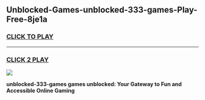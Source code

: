 
## Unblocked-Games-unblocked-333-games-Play-Free-8je1a
<h3>
<a href="https://premium76.site?title=unblocked-333-games&ref=09A">CLICK TO PLAY</a></h3>
<hr>

<h3>
<a href="https://premium76.site?title=unblocked-333-games&ref=09A">CLICK 2 PLAY</a>
  
</h3>

<a href="https://premium76.site?title=unblocked-333-games&ref=09A"><img src="https://clearcache.store/games.png"></a>


**unblocked-333-games games unblocked: Your Gateway to Fun and Accessible Online Gaming**
